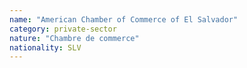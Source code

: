 ```yaml
---
name: "American Chamber of Commerce of El Salvador"
category: private-sector
nature: "Chambre de commerce"
nationality: SLV
---
```

    